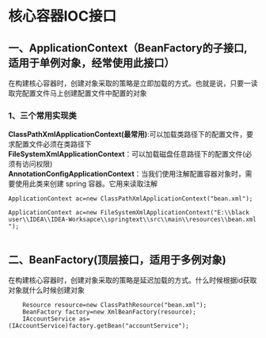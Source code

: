 # 核心容器IOC接口
## 一、ApplicationContext（BeanFactory的子接口,适用于单例对象，经常使用此接口）
在构建核心容器时，创建对象采取的策略是立即加载的方式。也就是说，只要一读取完配置文件马上创建配置文件中配置的对象
### 1、三个常用实现类
**ClassPathXmlApplicationContext(最常用)**:可以加载类路径下的配置文件，要求配置文件必须在类路径下   <br/>
**FileSystemXmlApplicationContext**：可以加载磁盘任意路径下的配置文件(必须有访问权限) <br/>
**AnnotationConfigApplicationContext**：当我们使用注解配置容器对象时，需要使用此类来创建 spring 容器。它用来读取注解
```
ApplicationContext ac=new ClassPathXmlApplicationContext("bean.xml");
 
ApplicationContext ac=new FileSystemXmlApplicationContext("E:\\black user\\IDEA\\IDEA-Worksapce\\springtext\\src\\main\\resources\\bean.xml ");
      
```
## 二、BeanFactory(顶层接口，适用于多例对象)

在构建核心容器时，创建对象采取的策略是延迟加载的方式。什么时候根据id获取对象就什么时候创建对象
```
    Resource resource=new ClassPathResource("bean.xml");
    BeanFactory factory=new XmlBeanFactory(resource);
    IAccountService as=(IAccountService)factory.getBean("accountService");
 ```   

